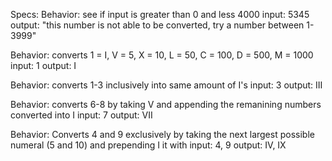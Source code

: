Specs:
  Behavior: see if input is greater than 0 and less 4000
  input: 5345
  output: "this number is not able to be converted, try a number between 1-3999"

  Behavior: converts 1 = I, V = 5, X = 10, L = 50, C = 100, D = 500, M = 1000
  input: 1
  output: I

  Behavior: converts 1-3 inclusively into same amount of I's
  input: 3
  output: III

  Behavior: converts 6-8 by taking V and appending the remanining numbers converted into I
  input: 7
  output: VII

  Behavior: Converts 4 and 9 exclusively by taking the next largest possible numeral (5 and 10) and prepending I it with
  input: 4, 9
  output: IV, IX
